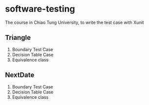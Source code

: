 # software-testing

The course in Chiao Tung University, to write the test case with Xunit

## Triangle 
1. Boundary Test Case
2. Decision Table Case
3. Equivalence class 


## NextDate
1. Boundary Test Case
2. Decision Table Case
3. Equivalence class 